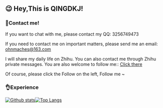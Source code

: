 ## 😉 Hey,This is QINGDKJ!

### 👀Contact me!

If you want to chat with me, please contact my QQ: 3256749473

If you need to contact me on important matters, please send me an email: ohnmaches@163.com

I will share my daily life on Zhihu. You can also contact me through Zhihu private messages. You are also welcome to follow me:: [Click there](https://www.zhihu.com/people/qingdkj)

Of course, please click the Follow on the left, Follow me ~

### 👌Experience
[![Github stats](https://github-readme-stats.vercel.app/api?username=z-rx&show_icons=true&include_all_commits=true)](https://github.com/z-rx/github-readme-stats)[![Top Langs](https://github-readme-stats.vercel.app/api/top-langs/?username=z-rx&layout=compact)](https://github.com/z-rx/github-readme-stats)



